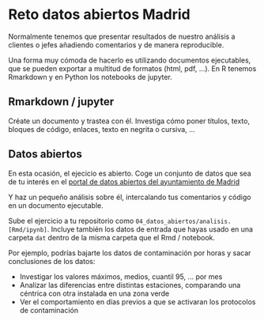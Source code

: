 # Reto datos abiertos Madrid

Normalmente tenemos que presentar resultados de nuestro análisis a clientes o jefes añadiendo comentarios y de manera reproducible.

Una forma muy cómoda de hacerlo es utilizando documentos ejecutables, que se pueden exportar a multitud de formatos (html, pdf, ...). En R tenemos Rmarkdown y en Python los notebooks de jupyter.

## Rmarkdown / jupyter

Créate un documento y trastea con él. Investiga cómo poner títulos, texto, bloques de código, enlaces, texto en negrita o cursiva, ...

## Datos abiertos

En esta ocasión, el ejecicio es abierto. Coge un conjunto de datos que sea de tu interés en el [portal de datos abiertos del ayuntamiento de Madrid](http://datos.madrid.es/portal/site/egob/menuitem.9e1e2f6404558187cf35cf3584f1a5a0/?vgnextoid=374512b9ace9f310VgnVCM100000171f5a0aRCRD&vgnextchannel=374512b9ace9f310VgnVCM100000171f5a0aRCRD&vgnextfmt=default)

Y haz un pequeño análisis sobre él, intercalando tus comentarios y código en un documento ejecutable.

Sube el ejercicio a tu repositorio como `04_datos_abiertos/analisis.[Rmd/ipynb]`. Incluye también los datos de entrada que hayas usado en una carpeta `dat` dentro de la misma carpeta que el Rmd / notebook.

Por ejemplo, podrías bajarte los datos de contaminación por horas y sacar conclusiones de los datos:

* Investigar los valores máximos, medios, cuantil 95, ... por mes
* Analizar las diferencias entre distintas estaciones, comparando una céntrica con otra instalada en una zona verde
* Ver el comportamiento en días previos a que se activaran los protocolos de contaminación


